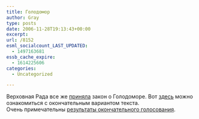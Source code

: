 ```yaml
---
title: Голодомор
author: Gray
type: posts
date: 2006-11-28T19:13:43+00:00
excerpt:
url: /8152
esml_socialcount_LAST_UPDATED:
  - 1497163681
essb_cache_expire:
  - 1614225606
categories:
  - Uncategorized

---
```








Верховная Рада все же <a href="http://www.korrespondent.net/main/171724" target="_blank">приняла</a> закон о Голодоморе. Вот <a href="http://gska2.rada.gov.ua/pls/zweb_n/webproc4_1?id=&pf3511=28790" target="_blank">здесь</a> можно ознакомиться с окончательным вариантом текста.  
Очень примечательны <a href="http://193.19.152.10:7777/pls/radac_gs09/g_frack_list_n?ident=1541&krit=66" target="_blank">результаты окончательного голосования</a>.